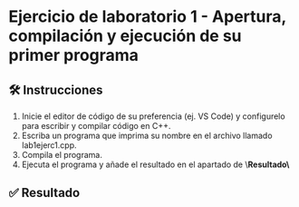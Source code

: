 # Ejercicio de laboratorio 1 - Apertura, compilación y ejecución de su primer programa

## 🛠️ Instrucciones

1. Inicie el editor de código de su preferencia (ej. VS Code) y configurelo para escribir y compilar código en C++.
2. Escriba un programa que imprima su nombre en el archivo llamado lab1ejerc1.cpp.
3. Compila el programa.
4. Ejecuta el programa y añade el resultado en el apartado de \\**Resultado\\**

## ✅ Resultado


